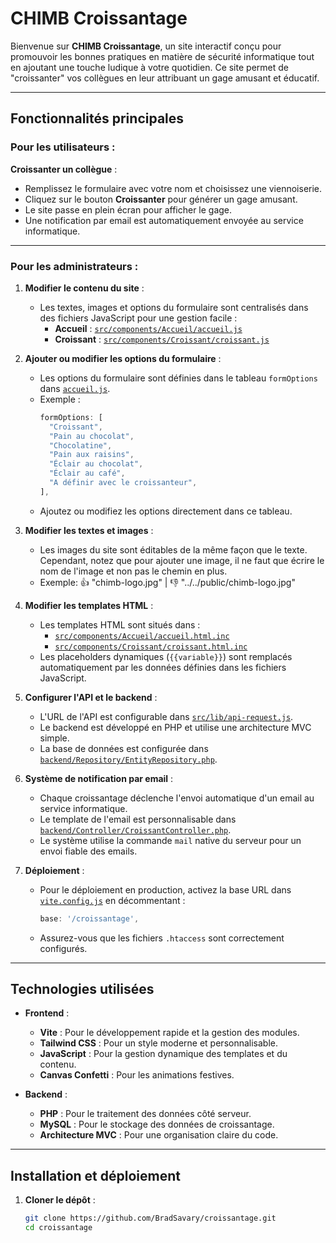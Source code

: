 # CHIMB Croissantage

Bienvenue sur **CHIMB Croissantage**, un site interactif conçu pour promouvoir les bonnes pratiques en matière de sécurité informatique tout en ajoutant une touche ludique à votre quotidien. Ce site permet de "croissanter" vos collègues en leur attribuant un gage amusant et éducatif.

---

## Fonctionnalités principales

### Pour les utilisateurs :
 **Croissanter un collègue** :
   - Remplissez le formulaire avec votre nom et choisissez une viennoiserie.
   - Cliquez sur le bouton **Croissanter** pour générer un gage amusant.
   - Le site passe en plein écran pour afficher le gage.
   - Une notification par email est automatiquement envoyée au service informatique.

---

### Pour les administrateurs :
1. **Modifier le contenu du site** :
   - Les textes, images et options du formulaire sont centralisés dans des fichiers JavaScript pour une gestion facile :
     - **Accueil** : [`src/components/Accueil/accueil.js`](src/components/Accueil/accueil.js)
     - **Croissant** : [`src/components/Croissant/croissant.js`](src/components/Croissant/croissant.js)

2. **Ajouter ou modifier les options du formulaire** :
   - Les options du formulaire sont définies dans le tableau `formOptions` dans [`accueil.js`](src/components/Accueil/accueil.js).
   - Exemple :
     ```javascript
     formOptions: [
       "Croissant",
       "Pain au chocolat",
       "Chocolatine",
       "Pain aux raisins",
       "Éclair au chocolat",
       "Éclair au café",
       "A définir avec le croissanteur",
     ],
     ```
   - Ajoutez ou modifiez les options directement dans ce tableau.

3. **Modifier les textes et images** :
   - Les images du site sont éditables de la même façon que le texte. Cependant, notez que pour ajouter une image, il ne faut que écrire le nom de l'image et non pas le chemin en plus.
   - Exemple: 👍 "chimb-logo.jpg" | 👎 "../../public/chimb-logo.jpg"

4. **Modifier les templates HTML** :
   - Les templates HTML sont situés dans :
     - [`src/components/Accueil/accueil.html.inc`](src/components/Accueil/accueil.html.inc)
     - [`src/components/Croissant/croissant.html.inc`](src/components/Croissant/croissant.html.inc)
   - Les placeholders dynamiques (`{{variable}}`) sont remplacés automatiquement par les données définies dans les fichiers JavaScript.

5. **Configurer l'API et le backend** :
   - L'URL de l'API est configurable dans [`src/lib/api-request.js`](src/lib/api-request.js).
   - Le backend est développé en PHP et utilise une architecture MVC simple.
   - La base de données est configurée dans [`backend/Repository/EntityRepository.php`](backend/Repository/EntityRepository.php).

6. **Système de notification par email** :
   - Chaque croissantage déclenche l'envoi automatique d'un email au service informatique.
   - Le template de l'email est personnalisable dans [`backend/Controller/CroissantController.php`](backend/Controller/CroissantController.php).
   - Le système utilise la commande `mail` native du serveur pour un envoi fiable des emails.

7. **Déploiement** :
   - Pour le déploiement en production, activez la base URL dans [`vite.config.js`](vite.config.js) en décommentant : 
     ```javascript
     base: '/croissantage',
     ```
   - Assurez-vous que les fichiers `.htaccess` sont correctement configurés.

---

## Technologies utilisées

- **Frontend** :
  - **Vite** : Pour le développement rapide et la gestion des modules.
  - **Tailwind CSS** : Pour un style moderne et personnalisable.
  - **JavaScript** : Pour la gestion dynamique des templates et du contenu.
  - **Canvas Confetti** : Pour les animations festives.

- **Backend** :
  - **PHP** : Pour le traitement des données côté serveur.
  - **MySQL** : Pour le stockage des données de croissantage.
  - **Architecture MVC** : Pour une organisation claire du code.

---

## Installation et déploiement

1. **Cloner le dépôt** :
   ```bash
   git clone https://github.com/BradSavary/croissantage.git
   cd croissantage
